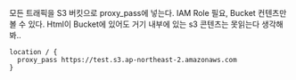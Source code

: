 

모든 트래픽을 S3 버킷으로 proxy_pass에 넣는다. IAM Role 필요, Bucket 컨텐츠만 볼 수 있다.
Html이 Bucket에 있어도 거기 내부에 있는 s3 콘텐츠는 못읽는다 생각해봐..

```nginx
location / {
  proxy_pass https://test.s3.ap-northeast-2.amazonaws.com
}
```
